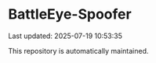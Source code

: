 # BattleEye-Spoofer

Last updated: 2025-07-19 10:53:35

This repository is automatically maintained.
